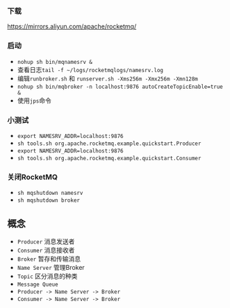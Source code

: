 ### 下载
https://mirrors.aliyun.com/apache/rocketmq/

### 启动
- `nohup sh bin/mqnamesrv &`
- 查看日志`tail -f ~/logs/rocketmqlogs/namesrv.log`
- 编辑`runbroker.sh` 和 `runserver.sh -Xms256m -Xmx256m -Xmn128m`
- `nohup sh bin/mqbroker -n localhost:9876 autoCreateTopicEnable=true &`
- 使用`jps`命令

### 小测试
- `export NAMESRV_ADDR=localhost:9876`
- `sh tools.sh org.apache.rocketmq.example.quickstart.Producer`
- `export NAMESRV_ADDR=localhost:9876`
- `sh tools.sh org.apache.rocketmq.example.quickstart.Consumer`

### 关闭RocketMQ
- `sh mqshutdown namesrv`
- `sh mqshutdown broker`

## 概念
- `Producer` 消息发送者
- `Consumer` 消息接收者
- `Broker`  暂存和传输消息
- `Name Server`  管理Broker
- `Topic` 区分消息的种类
- `Message Queue` 
- `Producer -> Name Server -> Broker`
- `Consumer -> Name Server -> Broker`